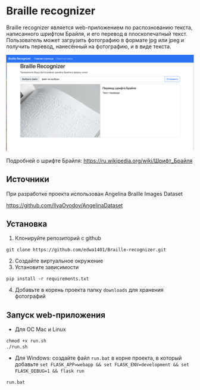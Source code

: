 # Braille recognizer

Braille recognizer является web-приложением по распознованию текста,
написанного шрифтом Брайля, и его перевод в плоскопечатный текст.
Пользователь может загрузить фотографию в формате jpg или
jpeg и получить перевод, нанесённый на фотографию, и в виде текста.

![Иллюстрация к проекту](https://github.com/edwa1401/Braille-recognizer/raw/main/cover_image.png)

Подробней о шрифте Брайля:
https://ru.wikipedia.org/wiki/Шрифт_Брайля

## Источники
При разработке проекта использован 
Angelina Braille Images Dataset

https://github.com/IlyaOvodov/AngelinaDataset

## Установка

1. Клонируйте репозиторий с github 
```
git clone https://github.com/edwa1401/Braille-recognizer.git
```
2. Создайте виртуальное окружение 
3. Установите зависимости 
```
pip install -r requirements.txt
```
4. Добавьте в корень проекта папку `downloads` для хранения фотографий

## Запуск web-приложения
* Для ОС Mac и Linux
```
chmod +x run.sh
./run.sh
```
* Для Windows: создайте файл `run.bat` в корне проекта, в который добавьте 
`set FLASK_APP=webapp && set FLASK_ENV=development && set FLASK_DEBUG=1
            && flask run`
```
run.bat
```